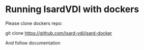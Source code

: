 # Running IsardVDI with dockers

Please clone dockers repo:

git clone https://github.com/isard-vdi/isard-docker

And follow documentation
